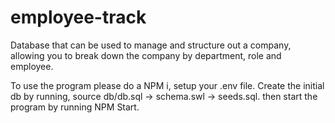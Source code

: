 # employee-track
Database that can be used to manage and structure out a company, allowing you to break down the company by department, role and employee. 

 To use the program please do a NPM i, setup your .env file. 
 Create the initial db by running, source db/db.sql -> schema.swl -> seeds.sql. 
 then start the program by running NPM Start. 
